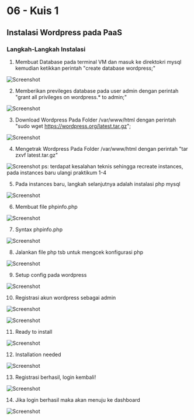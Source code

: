 # 06 - Kuis 1

## Instalasi Wordpress pada PaaS

### Langkah-Langkah Instalasi
1. Membuat Database pada terminal VM dan masuk ke direktokri mysql kemudian ketikkan perintah "create database wordpress;"

![Screenshot](img/w1.png)

2. Memberikan previleges database pada user admin dengan perintah "grant all privileges on wordpress.* to admin;"

![Screenshot](img/w2.png)

3. Download Wordpress Pada Folder /var/www/html dengan perintah "sudo wget https://wordpress.org/latest.tar.gz";

![Screenshot](img/w3.png)

4. Mengetrak Wordpress Pada Folder /var/www/html dengan perintah "tar zxvf latest.tar.gz"

![Screenshot](img/w4.png)
ps: terdapat kesalahan teknis sehingga recreate instances, pada instances baru ulangi praktikum 1-4

5. Pada instances baru, langkah selanjutnya adalah instalasi php mysql

![Screenshot](img/instalphp.png)

6. Membuat file phpinfo.php

![Screenshot](img/createfilephp.png)

7. Syntax phpinfo.php

![Screenshot](img/catphp.png)

8. Jalankan file php tsb untuk mengcek konfigurasi php

![Screenshot](img/phpinfo.png)

9. Setup config pada wordpress

![Screenshot](img/setupwp.png)

10. Registrasi akun wordpress sebagai admin

![Screenshot](img/setupwp2.png)

![Screenshot](img/setupwp3.png)

11. Ready to install

![Screenshot](img/setupwp4.png)

12. Installation needed

![Screenshot](img/setupwp5.png)

13. Registrasi berhasil, login kembali!

![Screenshot](img/setupwp6.png)

14. Jika login berhasil maka akan menuju ke dashboard

![Screenshot](img/setupwp7.png)



